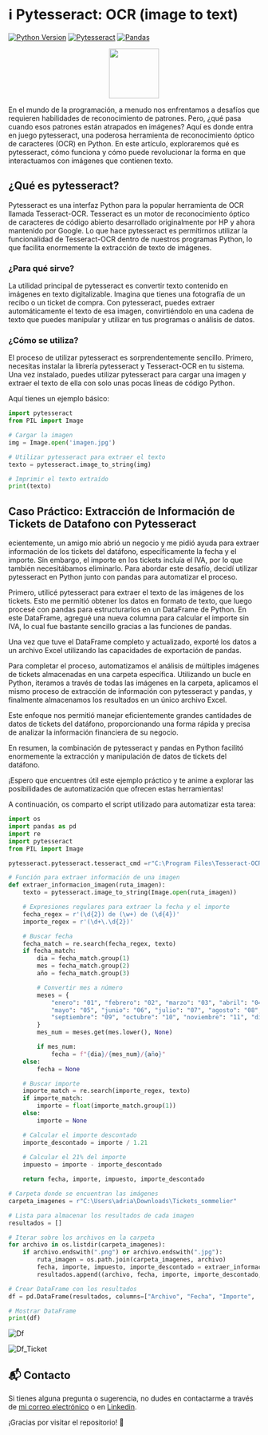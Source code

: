 # ℹ️ Pytesseract: OCR (image to text)
[![Python Version](https://img.shields.io/badge/python-3.8-blue)](https://www.python.org/downloads/release/python-380/)
[![Pytesseract](https://img.shields.io/pypi/v/pytesseract)](https://pypi.org/project/pytesseract/)
[![Pandas](https://img.shields.io/badge/pandas-1.2.0+-yellow)](https://pandas.pydata.org/)
<div id="header" align="center">
  <img src="https://i.giphy.com/media/v1.Y2lkPTc5MGI3NjExcm1tN3Zsdm81cjVjZTJscmExdmV2eTM3YmlkN2hzZHFhbDA2YXRmdCZlcD12MV9pbnRlcm5hbF9naWZfYnlfaWQmY3Q9cw/Zebztgv7jmkoLe1DoY/giphy.gif" width="100"/>
</div>

En el mundo de la programación, a menudo nos enfrentamos a desafíos que requieren habilidades de reconocimiento de patrones. Pero, ¿qué pasa cuando esos patrones están atrapados en imágenes? Aquí es donde entra en juego pytesseract, una poderosa herramienta de reconocimiento óptico de caracteres (OCR) en Python. En este artículo, exploraremos qué es pytesseract, cómo funciona y cómo puede revolucionar la forma en que interactuamos con imágenes que contienen texto.

## ¿Qué es pytesseract?
Pytesseract es una interfaz Python para la popular herramienta de OCR llamada Tesseract-OCR. Tesseract es un motor de reconocimiento óptico de caracteres de código abierto desarrollado originalmente por HP y ahora mantenido por Google. Lo que hace pytesseract es permitirnos utilizar la funcionalidad de Tesseract-OCR dentro de nuestros programas Python, lo que facilita enormemente la extracción de texto de imágenes.

### ¿Para qué sirve?
La utilidad principal de pytesseract es convertir texto contenido en imágenes en texto digitalizable. Imagina que tienes una fotografía de un recibo o un ticket de compra. Con pytesseract, puedes extraer automáticamente el texto de esa imagen, convirtiéndolo en una cadena de texto que puedes manipular y utilizar en tus programas o análisis de datos.

### ¿Cómo se utiliza?
El proceso de utilizar pytesseract es sorprendentemente sencillo. Primero, necesitas instalar la librería pytesseract y Tesseract-OCR en tu sistema. Una vez instalado, puedes utilizar pytesseract para cargar una imagen y extraer el texto de ella con solo unas pocas líneas de código Python.

Aquí tienes un ejemplo básico:
```python
import pytesseract
from PIL import Image

# Cargar la imagen
img = Image.open('imagen.jpg')

# Utilizar pytesseract para extraer el texto
texto = pytesseract.image_to_string(img)

# Imprimir el texto extraído
print(texto)
```
## Caso Práctico: Extracción de Información de Tickets de Datafono con Pytesseract
ecientemente, un amigo mío abrió un negocio y me pidió ayuda para extraer información de los tickets del datáfono, específicamente la fecha y el importe. Sin embargo, el importe en los tickets incluía el IVA, por lo que también necesitábamos eliminarlo. Para abordar este desafío, decidí utilizar pytesseract en Python junto con pandas para automatizar el proceso.

Primero, utilicé pytesseract para extraer el texto de las imágenes de los tickets. Esto me permitió obtener los datos en formato de texto, que luego procesé con pandas para estructurarlos en un DataFrame de Python. En este DataFrame, agregué una nueva columna para calcular el importe sin IVA, lo cual fue bastante sencillo gracias a las funciones de pandas.

Una vez que tuve el DataFrame completo y actualizado, exporté los datos a un archivo Excel utilizando las capacidades de exportación de pandas.

Para completar el proceso, automatizamos el análisis de múltiples imágenes de tickets almacenadas en una carpeta específica. Utilizando un bucle en Python, iteramos a través de todas las imágenes en la carpeta, aplicamos el mismo proceso de extracción de información con pytesseract y pandas, y finalmente almacenamos los resultados en un único archivo Excel.

Este enfoque nos permitió manejar eficientemente grandes cantidades de datos de tickets del datáfono, proporcionando una forma rápida y precisa de analizar la información financiera de su negocio.

En resumen, la combinación de pytesseract y pandas en Python facilitó enormemente la extracción y manipulación de datos de tickets del datáfono.

¡Espero que encuentres útil este ejemplo práctico y te anime a explorar las posibilidades de automatización que ofrecen estas herramientas!

A continuación, os comparto el script utilizado para automatizar esta tarea:
```python
import os
import pandas as pd
import re
import pytesseract
from PIL import Image

pytesseract.pytesseract.tesseract_cmd =r"C:\Program Files\Tesseract-OCR\tesseract.exe"

# Función para extraer información de una imagen
def extraer_informacion_imagen(ruta_imagen):
    texto = pytesseract.image_to_string(Image.open(ruta_imagen))

    # Expresiones regulares para extraer la fecha y el importe
    fecha_regex = r'(\d{2}) de (\w+) de (\d{4})'
    importe_regex = r'(\d+\.\d{2})'

    # Buscar fecha
    fecha_match = re.search(fecha_regex, texto)
    if fecha_match:
        dia = fecha_match.group(1)
        mes = fecha_match.group(2)
        año = fecha_match.group(3)

        # Convertir mes a número
        meses = {
            "enero": "01", "febrero": "02", "marzo": "03", "abril": "04",
            "mayo": "05", "junio": "06", "julio": "07", "agosto": "08",
            "septiembre": "09", "octubre": "10", "noviembre": "11", "diciembre": "12"
        }
        mes_num = meses.get(mes.lower(), None)

        if mes_num:
            fecha = f"{dia}/{mes_num}/{año}"
    else:
        fecha = None

    # Buscar importe
    importe_match = re.search(importe_regex, texto)
    if importe_match:
        importe = float(importe_match.group(1))
    else:
        importe = None

    # Calcular el importe descontado
    importe_descontado = importe / 1.21
    
    # Calcular el 21% del importe
    impuesto = importe - importe_descontado

    return fecha, importe, impuesto, importe_descontado

# Carpeta donde se encuentran las imágenes
carpeta_imagenes = r"C:\Users\adria\Downloads\Tickets_sommelier"

# Lista para almacenar los resultados de cada imagen
resultados = []

# Iterar sobre los archivos en la carpeta
for archivo in os.listdir(carpeta_imagenes):
    if archivo.endswith(".png") or archivo.endswith(".jpg"):
        ruta_imagen = os.path.join(carpeta_imagenes, archivo)
        fecha, importe, impuesto, importe_descontado = extraer_informacion_imagen(ruta_imagen)
        resultados.append((archivo, fecha, importe, importe_descontado, impuesto))

# Crear DataFrame con los resultados
df = pd.DataFrame(resultados, columns=["Archivo", "Fecha", "Importe",  "Importe Sin IVA", "IVA(21%)"])

# Mostrar DataFrame
print(df)

`````
![Df](https://github.com/adriansg1991/PytesseractOCR/blob/main/Df.png)

![Df_Ticket](https://github.com/adriansg1991/PytesseractOCR/blob/main/df_Ticket.png)


## 📬 Contacto

Si tienes alguna pregunta o sugerencia, no dudes en contactarme a través de [mi correo electrónico](mailto:adriansg1991@gmail.com) o en [Linkedin](https://linkedin.com/in/adriansanchez-garcia/).

¡Gracias por visitar el repositorio! 🚀

